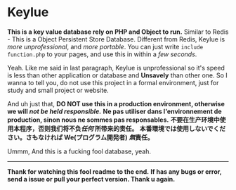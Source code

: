 # Keylue

**This is a key value database rely on PHP and Object to run.** Similar to Redis - This is a Object Persistent Store Database. Different from Redis, Keylue is *more unprofessional*, and *more portable*. You can just write ```include function.php``` to your pages, and use this in within a *few seconds*.

Yeah. Like me said in last paragraph, Keylue is unprofessional so it's speed is less than other application or database and **Unsavely** than other one. So I wanna to tell you, do not use this project in a formal environment, just for study and small project or website.

And uh just that, **DO NOT use this in a production environment, otherwise we will *not be held responsible.***
**Ne pas utiliser dans l'environnement de production, sinon nous ne sommes pas responsables.**
**不要在生产环境中使用本程序，否则我们将不负*任何* 所带来的责任。**
**本番環境では使用しないでください。さもなければ We(プログラム開発者) *無*責任。**

Ummm, And this is a fucking fool database, yeah.

---

**Thank for watching this fool readme to the end.**
**If has any bugs or error, send a issue or pull your perfect version. Thank u again.**
